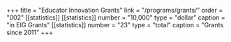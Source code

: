 +++
title = "Educator Innovation Grants"
link   = "/programs/grants/"
order = "002"
[[statistics]]
  [[statistics]]
    number = "10,000"
    type = "dollar"
    caption = "in EIG Grants"
  [[statistics]]
    number = "23"
    type = "total"
    caption = "Grants since 2011"
+++
